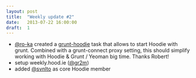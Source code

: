 ```yaml
---
layout: post
title:  "Weekly update #2"
date:   2013-07-22 16:00:00
draft:  1
---
```


* [@ro-ka](https://github.com/ro-ka) created a [grunt-hoodie](https://github.com/ro-ka/grunt-hoodie) task that allows to start Hoodie with grunt.
  Combined with a grunt-connect proxy setting, this should simplify working with Hoodie & Grunt / Yeoman big time. Thanks Robert!
* setup weekly.hood.ie ([@gr2m](https://github.com/gr2m))
* added [@svnlto](https://github.com/svnlto) as core Hoodie member
